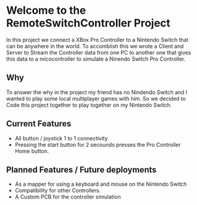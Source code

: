 # Welcome to the RemoteSwitchController Project

In this project we connect a XBox Pro Controller to a Nintendo Switch that can be anywhere in the world.
To accomblish this we wrote a Client and Server to Stream the Controller data from one PC to another one that gives this data to a micocontroller to simulate a Ninendo Switch Pro Controller.



## Why

To answer the why in the project my friend has no Nindendo Switch and I wanted to play some local multiplayer games with him.
So we decided to Code this project together to play together on my Nintendo Switch.

## Current Features

+ All button / joystick 1 to 1 connectivity
+ Pressing the start button for 2 secounds presses the Pro Controller Home button.

## Planned Features / Future deployments

+ As a mapper for using a keyboard and mouse on the Nintendo Switch
+ Compatibility for other Controllers.
+ A Custom PCB for the controller simulation


